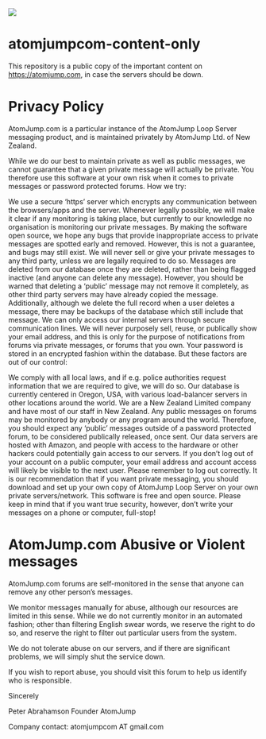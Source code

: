 <img src="https://atomjump.com/images/logo80.png">

# atomjumpcom-content-only
This repository is a public copy of the important content on https://atomjump.com, 
in case the servers should be down.



# Privacy Policy
AtomJump.com is a particular instance of the AtomJump Loop Server messaging product, and is maintained privately by AtomJump Ltd. of New Zealand.

While we do our best to maintain private as well as public messages, we cannot guarantee that a given private message will actually be private. You therefore use this software at your own risk when it comes to private messages or password protected forums. How we try:

We use a secure ‘https’ server which encrypts any communication between the browsers/apps and the server.
Whenever legally possible, we will make it clear if any monitoring is taking place, but currently to our knowledge no organisation is monitoring our private messages.
By making the software open source, we hope any bugs that provide inappropriate access to private messages are spotted early and removed. However, this is not a guarantee, and bugs may still exist.
We will never sell or give your private messages to any third party, unless we are legally required to do so.
Messages are deleted from our database once they are deleted, rather than being flagged inactive (and anyone can delete any message). However, you should be warned that deleting a ‘public’ message may not remove it completely, as other third party servers may have already copied the message. Additionally, although we delete the full record when a user deletes a message, there may be backups of the database which still include that message.
We can only access our internal servers through secure communication lines.
We will never purposely sell, reuse, or publically show your email address, and this is only for the purpose of notifications from forums via private messages, or forums that you own.
Your password is stored in an encrypted fashion within the database.
But these factors are out of our control:

We comply with all local laws, and if e.g. police authorities request information that we are required to give, we will do so. Our database is currently centered in Oregon, USA, with various load-balancer servers in other locations around the world. We are a New Zealand Limited company and have most of our staff in New Zealand.
Any public messages on forums may be monitored by anybody or any program around the world. Therefore, you should expect any ‘public’ messages outside of a password protected forum, to be considered publically released, once sent.
Our data servers are hosted with Amazon, and people with access to the hardware or other hackers could potentially gain access to our servers.
If you don’t log out of your account on a public computer, your email address and account access will likely be visible to the next user. Please remember to log out correctly.
It is our recommendation that if you want private messaging, you should download and set up your own copy of AtomJump Loop Server on your own private servers/network. This software is free and open source. Please keep in mind that if you want true security, however, don’t write your messages on a phone or computer, full-stop!

# AtomJump.com Abusive or Violent messages
AtomJump.com forums are self-monitored in the sense that anyone can remove any other person’s messages.

We monitor messages manually for abuse, although our resources are limited in this sense. While we do not currently monitor in an automated fashion; other than filtering English swear words, we reserve the right to do so, and reserve the right to filter out particular users from the system.

We do not tolerate abuse on our servers, and if there are significant problems, we will simply shut the service down.

If you wish to report abuse, you should visit this forum to help us identify who is responsible.

Sincerely

Peter Abrahamson
Founder AtomJump

Company contact: atomjumpcom AT gmail.com